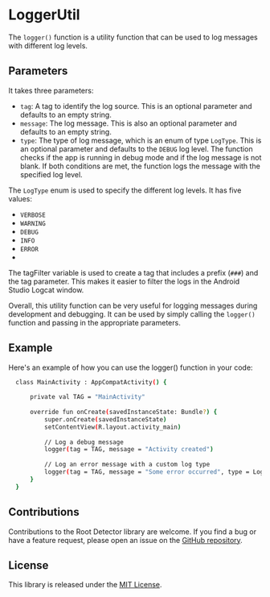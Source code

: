 # LoggerUtil
The `logger()` function is a utility function that can be used to log messages with different log levels.

## Parameters
It takes three parameters:
- `tag`: A tag to identify the log source. This is an optional parameter and defaults to an empty string.
- `message`: The log message. This is also an optional parameter and defaults to an empty string.
- `type`: The type of log message, which is an enum of type `LogType`. This is an optional parameter and defaults to the `DEBUG` log level.
The function checks if the app is running in debug mode and if the log message is not blank. If both conditions are met, the function logs the message with the specified log level.

The `LogType` enum is used to specify the different log levels. It has five values:
- `VERBOSE`
- `WARNING`
- `DEBUG`
- `INFO`
- `ERROR`
- 
The tagFilter variable is used to create a tag that includes a prefix (`###`) and the tag parameter. This makes it easier to filter the logs in the Android Studio Logcat window.

Overall, this utility function can be very useful for logging messages during development and debugging. It can be used by simply calling the `logger()` function and passing in the appropriate parameters.

## Example
Here's an example of how you can use the logger() function in your code:

```bash
  class MainActivity : AppCompatActivity() {
  
      private val TAG = "MainActivity"
  
      override fun onCreate(savedInstanceState: Bundle?) {
          super.onCreate(savedInstanceState)
          setContentView(R.layout.activity_main)
  
          // Log a debug message
          logger(tag = TAG, message = "Activity created")
  
          // Log an error message with a custom log type
          logger(tag = TAG, message = "Some error occurred", type = LogType.ERROR)
      }
  }
```

## Contributions

Contributions to the Root Detector library are welcome. If you find a bug or have a feature request,
please open an issue on the [GitHub repository](https://github.com/thesarangal/LoggerUtil).

## License

This library is released under the [MIT License](https://opensource.org/licenses/MIT).